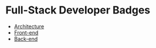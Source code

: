 # Full-Stack Developer Badges

- [Architecture](architecture)
- [Front-end](frontend)
- [Back-end](backend)
